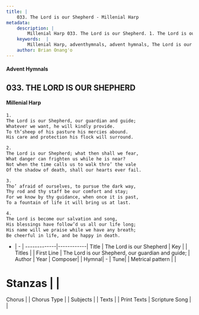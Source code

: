```yaml
---
title: |
    033. The Lord is our Shepherd - Millenial Harp
metadata:
    description: |
        Millenial Harp 033. The Lord is our Shepherd. 1. The Lord is our Shepherd, our guardian and guide; Whatever we want, he will kindly provide. To th’sheep of his pasture his mercies abound. His care and protection his flock will surround.
    keywords:  |
        Millenial Harp, adventhymnals, advent hymnals, The Lord is our Shepherd, The Lord is our Shepherd, our guardian and guide; . 
    author: Brian Onang'o
---
```

#### Advent Hymnals
## 033. THE LORD IS OUR SHEPHERD
####  Millenial Harp
```txt
1. 
The Lord is our Shepherd, our guardian and guide; 
Whatever we want, he will kindly provide. 
To th’sheep of his pasture his mercies abound. 
His care and protection his flock will surround.

2. 
The Lord is our Shepherd; what then shall we fear, 
What danger can frighten us while he is near? 
Not when the time calls us to walk thro’ the vale 
Of the shadow of death, shall our hearts ever fail.

3. 
Tho’ afraid of ourselves, to pursue the dark way, 
Thy rod and thy staff be our comfort and stay; 
For we know by thy guidance, when once it is past, 
To a fountain of life it will bring us at last.

4. 
The Lord is become our salvation and song, 
His blessings have follow’d us all our life long; 
His name will we praise while we have any breath; 
Be cheerful in life, and be happy in death.
```
- |   -  |
-------------|------------|
Title | The Lord is our Shepherd |
Key |  |
Titles |  |
First Line | The Lord is our Shepherd, our guardian and guide;  |
Author | 
Year | 
Composer|  |
Hymnal|  - |
Tune|  |
Metrical pattern | |
# Stanzas |  |
Chorus |  |
Chorus Type |  |
Subjects |  |
Texts |  |
Print Texts | 
Scripture Song |  |
    
